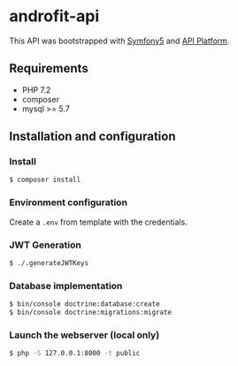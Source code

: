 # androfit-api

This API was bootstrapped with [Symfony5](https://github.com/symfony/symfony) and [API Platform](https://github.com/api-platform/api-platform).

## Requirements

- PHP 7.2
- composer
- mysql >= 5.7

## Installation and configuration

### Install

```bash
$ composer install
```

### Environment configuration

Create a `.env` from template with the credentials.

### JWT Generation

```bash
$ ./.generateJWTKeys 
```

### Database implementation

```bash
$ bin/console doctrine:database:create
$ bin/console doctrine:migrations:migrate
```

### Launch the webserver (local only)

```bash
$ php -S 127.0.0.1:8000 -t public 
```
